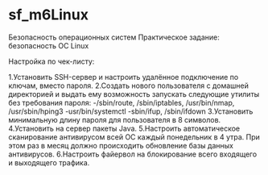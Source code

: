 # sf_m6Linux
Безопасность операционных систем
Практическое задание: безопасность ОС Linux

Настройка по чек-листу:

1.Установить SSH-сервер и настроить удалённое подключение по ключам, вместо пароля.
2.Создать нового пользователя с домашней директорией и выдать ему возможность запускать следующие утилиты без требования пароля:
 -/sbin/route, /sbin/iptables, /usr/bin/nmap, /usr/sbin/hping3
 -usr/bin/systemctl
 -sbin/ifup, /sbin/ifdown
3.Установить минимальную длину пароля для пользователя в 8 символов.
4.Установить на сервер пакеты Java.
5.Настроить автоматическое сканирование антивирусом всей ОС каждый понедельник в 4 утра. При этом раз в месяц должно происходить обновление базы данных антивирусов.
6.Настроить файервол на блокирование всего входящего и выходящего трафика.
